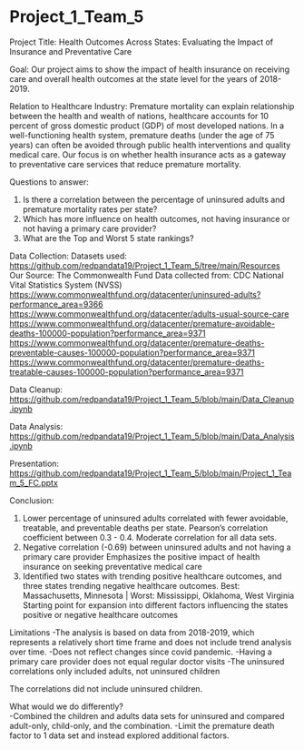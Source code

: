 # Project_1_Team_5

Project Title: Health Outcomes Across States: Evaluating the Impact of Insurance and Preventative Care

Goal: Our project aims to show the impact of health insurance on receiving care and overall health outcomes at the state level for the years of 2018-2019.

Relation to Healthcare Industry:
Premature mortality can explain relationship between the health and wealth of nations, healthcare accounts for 10 percent of gross domestic product (GDP) of most developed nations. 
In a well-functioning health system, premature deaths (under the age of 75 years) can often be avoided through public health interventions and quality medical care. Our focus is on whether health insurance acts as a gateway to preventative care services that reduce premature mortality.

Questions to answer: 
1. Is there a correlation between the percentage of uninsured adults and premature mortality rates per state? 
2. Which has more influence on health outcomes, not having insurance or not having a primary care provider? 
3. What are the Top and Worst 5 state rankings?

Data Collection: 
Datasets used: https://github.com/redpandata19/Project_1_Team_5/tree/main/Resources
Our Source: The Commonwealth Fund 
Data collected from: CDC National Vital Statistics System (NVSS)
https://www.commonwealthfund.org/datacenter/uninsured-adults?performance_area=9366
https://www.commonwealthfund.org/datacenter/adults-usual-source-care
https://www.commonwealthfund.org/datacenter/premature-avoidable-deaths-100000-population?performance_area=9371
https://www.commonwealthfund.org/datacenter/premature-deaths-preventable-causes-100000-population?performance_area=9371
https://www.commonwealthfund.org/datacenter/premature-deaths-treatable-causes-100000-population?performance_area=9371


Data Cleanup: 
https://github.com/redpandata19/Project_1_Team_5/blob/main/Data_Cleanup.ipynb

Data Analysis: 
https://github.com/redpandata19/Project_1_Team_5/blob/main/Data_Analysis.ipynb

Presentation: 
https://github.com/redpandata19/Project_1_Team_5/blob/main/Project_1_Team_5_FC.pptx

Conclusion:
1. Lower percentage of uninsured adults correlated with fewer avoidable, treatable, and preventable deaths per state.
      Pearson’s correlation coefficient between 0.3 - 0.4. Moderate correlation for all data sets. 
2. Negative correlation (-0.69) between uninsured adults and not having a primary care provider
      Emphasizes the positive impact  of health insurance on seeking preventative medical care
3. Identified two states with trending positive healthcare outcomes, and three states trending negative healthcare outcomes.
      Best: Massachusetts, Minnesota | Worst: Mississippi, Oklahoma, West Virginia
      Starting point for expansion into different factors influencing the states positive or negative healthcare outcomes

Limitations
-The analysis is based on data from 2018-2019, which represents a relatively short time frame and does not include trend analysis over time. 
-Does not reflect changes since covid pandemic.
-Having a primary care provider does not equal regular doctor visits
-The uninsured correlations only included adults, not uninsured children


The correlations did not include uninsured children.

What would we do differently?  
-Combined the children and adults data sets for uninsured and compared adult-only, child-only, and the combination.
-Limit the premature death factor to 1 data set and instead explored additional factors.








